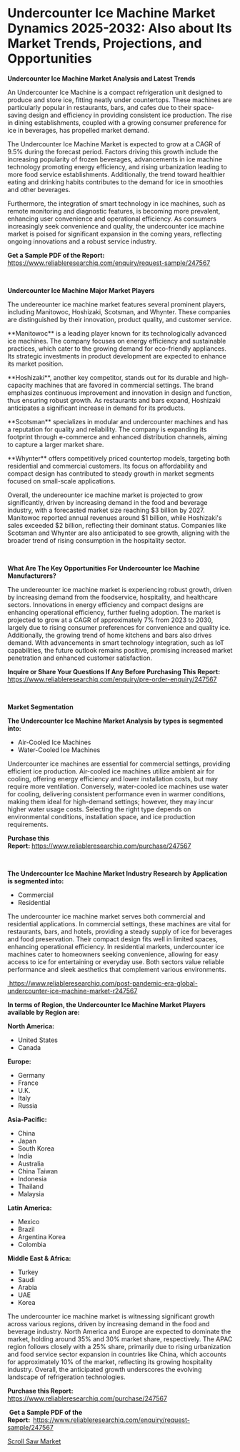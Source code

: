 <p><h1>Undercounter Ice Machine Market Dynamics 2025-2032: Also about Its Market Trends, Projections, and Opportunities</h1></p><p><strong>Undercounter Ice Machine Market Analysis and Latest Trends</strong></p>
<p><p>An Undercounter Ice Machine is a compact refrigeration unit designed to produce and store ice, fitting neatly under countertops. These machines are particularly popular in restaurants, bars, and cafes due to their space-saving design and efficiency in providing consistent ice production. The rise in dining establishments, coupled with a growing consumer preference for ice in beverages, has propelled market demand.</p><p>The Undercounter Ice Machine Market is expected to grow at a CAGR of 9.5% during the forecast period. Factors driving this growth include the increasing popularity of frozen beverages, advancements in ice machine technology promoting energy efficiency, and rising urbanization leading to more food service establishments. Additionally, the trend toward healthier eating and drinking habits contributes to the demand for ice in smoothies and other beverages. </p><p>Furthermore, the integration of smart technology in ice machines, such as remote monitoring and diagnostic features, is becoming more prevalent, enhancing user convenience and operational efficiency. As consumers increasingly seek convenience and quality, the undercounter ice machine market is poised for significant expansion in the coming years, reflecting ongoing innovations and a robust service industry.</p></p>
<p><strong>Get a Sample PDF of the Report:&nbsp;</strong> <a href="https://www.reliableresearchiq.com/enquiry/request-sample/247567?utm_campaign=2810&utm_medium=2&utm_source=Github&utm_content=ia&utm_term=30032025&utm_id=undercounter-ice-machine">https://www.reliableresearchiq.com/enquiry/request-sample/247567</a></p>
<p>&nbsp;</p>
<p><strong>Undercounter Ice Machine Major Market Players</strong></p>
<p><p>The undereounter ice machine market features several prominent players, including Manitowoc, Hoshizaki, Scotsman, and Whynter. These companies are distinguished by their innovation, product quality, and customer service.</p><p>**Manitowoc** is a leading player known for its technologically advanced ice machines. The company focuses on energy efficiency and sustainable practices, which cater to the growing demand for eco-friendly appliances. Its strategic investments in product development are expected to enhance its market position.</p><p>**Hoshizaki**, another key competitor, stands out for its durable and high-capacity machines that are favored in commercial settings. The brand emphasizes continuous improvement and innovation in design and function, thus ensuring robust growth. As restaurants and bars expand, Hoshizaki anticipates a significant increase in demand for its products.</p><p>**Scotsman** specializes in modular and undercounter machines and has a reputation for quality and reliability. The company is expanding its footprint through e-commerce and enhanced distribution channels, aiming to capture a larger market share.</p><p>**Whynter** offers competitively priced countertop models, targeting both residential and commercial customers. Its focus on affordability and compact design has contributed to steady growth in market segments focused on small-scale applications.</p><p>Overall, the undereounter ice machine market is projected to grow significantly, driven by increasing demand in the food and beverage industry, with a forecasted market size reaching $3 billion by 2027. Manitowoc reported annual revenues around $1 billion, while Hoshizaki's sales exceeded $2 billion, reflecting their dominant status. Companies like Scotsman and Whynter are also anticipated to see growth, aligning with the broader trend of rising consumption in the hospitality sector.</p></p>
<p>&nbsp;</p>
<p><strong>What Are The Key Opportunities For Undercounter Ice Machine Manufacturers?</strong></p>
<p><p>The undereounter ice machine market is experiencing robust growth, driven by increasing demand from the foodservice, hospitality, and healthcare sectors. Innovations in energy efficiency and compact designs are enhancing operational efficiency, further fueling adoption. The market is projected to grow at a CAGR of approximately 7% from 2023 to 2030, largely due to rising consumer preferences for convenience and quality ice. Additionally, the growing trend of home kitchens and bars also drives demand. With advancements in smart technology integration, such as IoT capabilities, the future outlook remains positive, promising increased market penetration and enhanced customer satisfaction.</p></p>
<p><strong>Inquire or Share Your Questions If Any Before Purchasing This Report:</strong> <a href="https://www.reliableresearchiq.com/enquiry/pre-order-enquiry/247567?utm_campaign=2810&utm_medium=2&utm_source=Github&utm_content=ia&utm_term=30032025&utm_id=undercounter-ice-machine">https://www.reliableresearchiq.com/enquiry/pre-order-enquiry/247567</a></p>
<p>&nbsp;</p>
<p><strong>Market Segmentation</strong></p>
<p><strong>The Undercounter Ice Machine Market Analysis by types is segmented into:</strong></p>
<p><ul><li>Air-Cooled Ice Machines</li><li>Water-Cooled Ice Machines</li></ul></p>
<p><p>Undercounter ice machines are essential for commercial settings, providing efficient ice production. Air-cooled ice machines utilize ambient air for cooling, offering energy efficiency and lower installation costs, but may require more ventilation. Conversely, water-cooled ice machines use water for cooling, delivering consistent performance even in warmer conditions, making them ideal for high-demand settings; however, they may incur higher water usage costs. Selecting the right type depends on environmental conditions, installation space, and ice production requirements.</p></p>
<p><strong>Purchase this Report:&nbsp;</strong><a href="https://www.reliableresearchiq.com/purchase/247567?utm_campaign=2810&utm_medium=2&utm_source=Github&utm_content=ia&utm_term=30032025&utm_id=undercounter-ice-machine">https://www.reliableresearchiq.com/purchase/247567</a></p>
<p>&nbsp;</p>
<p><strong>The Undercounter Ice Machine Market Industry Research by Application is segmented into:</strong></p>
<p><ul><li>Commercial</li><li>Residential</li></ul></p>
<p><p>The undercounter ice machine market serves both commercial and residential applications. In commercial settings, these machines are vital for restaurants, bars, and hotels, providing a steady supply of ice for beverages and food preservation. Their compact design fits well in limited spaces, enhancing operational efficiency. In residential markets, undercounter ice machines cater to homeowners seeking convenience, allowing for easy access to ice for entertaining or everyday use. Both sectors value reliable performance and sleek aesthetics that complement various environments.</p></p>
<p><a href="https://www.reliableresearchiq.com/post-pandemic-era-global-undercounter-ice-machine-market-r247567?utm_campaign=2810&utm_medium=2&utm_source=Github&utm_content=ia&utm_term=30032025&utm_id=undercounter-ice-machine">&nbsp;https://www.reliableresearchiq.com/post-pandemic-era-global-undercounter-ice-machine-market-r247567</a></p>
<p><strong>In terms of Region, the Undercounter Ice Machine Market Players available by Region are:</strong></p>
<p>
    <p> <strong> North America: </strong>
        <ul>
            <li>United States</li>
            <li>Canada</li>
        </ul>
        </p> 
    <p> <strong> Europe: </strong>
        <ul>
            <li>Germany</li>
            <li>France</li>
            <li>U.K.</li>
            <li>Italy</li>
            <li>Russia</li>
        </ul>
        </p> 
    <p> <strong> Asia-Pacific: </strong>
        <ul>
            <li>China</li>
            <li>Japan</li>
            <li>South Korea</li>
            <li>India</li>
            <li>Australia</li>
            <li>China Taiwan</li>
            <li>Indonesia</li>
            <li>Thailand</li>
            <li>Malaysia</li>
        </ul>
        </p> 
    <p> <strong> Latin America: </strong>
        <ul>
            <li>Mexico</li>
            <li>Brazil</li>
            <li>Argentina Korea</li>
            <li>Colombia</li>
        </ul>
        </p> 
    <p> <strong> Middle East & Africa: </strong>
        <ul>
            <li>Turkey</li>
            <li>Saudi</li>
            <li>Arabia</li>
            <li>UAE</li>
            <li>Korea</li>
        </ul>
    </p>
    </p>
<p><p>The undercounter ice machine market is witnessing significant growth across various regions, driven by increasing demand in the food and beverage industry. North America and Europe are expected to dominate the market, holding around 35% and 30% market share, respectively. The APAC region follows closely with a 25% share, primarily due to rising urbanization and food service sector expansion in countries like China, which accounts for approximately 10% of the market, reflecting its growing hospitality industry. Overall, the anticipated growth underscores the evolving landscape of refrigeration technologies.</p></p>
<p><strong>Purchase this Report: </strong><a href="https://www.reliableresearchiq.com/purchase/247567?utm_campaign=2810&utm_medium=2&utm_source=Github&utm_content=ia&utm_term=30032025&utm_id=undercounter-ice-machine">https://www.reliableresearchiq.com/purchase/247567</a></p>
<p>&nbsp;<strong>Get a Sample PDF of the Report:&nbsp;&nbsp;</strong><a href="https://www.reliableresearchiq.com/enquiry/request-sample/247567?utm_campaign=2810&utm_medium=2&utm_source=Github&utm_content=ia&utm_term=30032025&utm_id=undercounter-ice-machine">https://www.reliableresearchiq.com/enquiry/request-sample/247567</a></p>
<p><strong></strong></p>
<p><p><a href="https://github.com/sadimsamid/Market-Research-Report-List-1/blob/main/scroll-saw-market.md?utm_campaign=2810&utm_medium=2&utm_source=Github&utm_content=ia&utm_term=30032025&utm_id=undercounter-ice-machine">Scroll Saw Market</a></p></p>